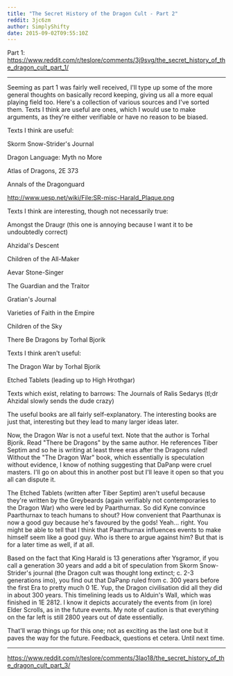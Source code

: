 ```yaml
---
title: "The Secret History of the Dragon Cult - Part 2"
reddit: 3jc6zm
author: SimplyShifty
date: 2015-09-02T09:55:10Z
---
```


Part 1:  https://www.reddit.com/r/teslore/comments/3j9svg/the_secret_history_of_the_dragon_cult_part_1/

-------------

Seeming as part 1 was fairly well received, I'll type up some of the more general thoughts on basically record keeping, giving us all a more equal playing field too. Here's a collection of various sources and I've sorted them. Texts I think are useful are ones, which I would use to make arguments, as they're either verifiable or have no reason to be biased. 

Texts I think are useful:

Skorm Snow-Strider's Journal

Dragon Language: Myth no More

Atlas of Dragons, 2E 373

Annals of the Dragonguard

http://www.uesp.net/wiki/File:SR-misc-Harald_Plaque.png

Texts I think are interesting, though not necessarily true:

Amongst the Draugr (this one is annoying because I want it to be undoubtedly correct)

Ahzidal's Descent

Children of the All-Maker

Aevar Stone-Singer

The Guardian and the Traitor

Gratian's Journal

Varieties of Faith in the Empire

Children of the Sky

There Be Dragons by Torhal Bjorik 

Texts I think aren't useful:

The Dragon War by Torhal Bjorik

Etched Tablets (leading up to High Hrothgar)

Texts which exist, relating to barrows:
The Journals of Ralis Sedarys (tl;dr Ahzidal slowly sends the dude crazy)

The useful books are all fairly self-explanatory. The interesting books are just that, interesting but they lead to many larger ideas later. 

Now, the Dragon War is not a useful text. Note that the author is Torhal Bjorik. Read "There be Dragons" by the same author. He references Tiber Septim and so he is writing at least three eras after the Dragons ruled! Without the "The Dragon War" book, which essentially is speculation without evidence, I know of nothing suggesting that DaPanp were cruel masters. I'll go on about this in another post but I'll leave it open so that you all can dispute it.

The Etched Tablets (written after Tiber Septim) aren't useful because they're written by the Greybeards (again verifiably not contemporaries to the Dragon War) who were led by Paarthurnax. So did Kyne convince Paarthurnax to teach humans to shout? How convenient that Paarthunax is now a good guy because he's favoured by the gods! Yeah... right. You might be able to tell that I think that Paarthurnax influences events to make himself seem like a good guy. Who is there to argue against him? But that is for a later time as well, if at all. 

Based on the fact that King Harald is 13 generations after Ysgramor, if you call a generation 30 years and add a bit of speculation from Skorm Snow-Strider's journal (the Dragon cult was thought long extinct; c. 2-3 generations imo), you find out that DaPanp ruled from c. 300 years before the first Era to pretty much 0 1E. Yup, the Dragon civilisation did all they did in about 300 years. This timelining leads us to Alduin's Wall, which was finished in 1E 2812. I know it depicts accurately the events from (in lore) Elder Scrolls, as in the future events. My note of caution is that everything on the far left is still 2800 years out of date essentially.

That'll wrap things up for this one; not as exciting as the last one but it paves the way for the future. Feedback, questions et cetera. Until next time. 

-----------------------

https://www.reddit.com/r/teslore/comments/3lao18/the_secret_history_of_the_dragon_cult_part_3/
